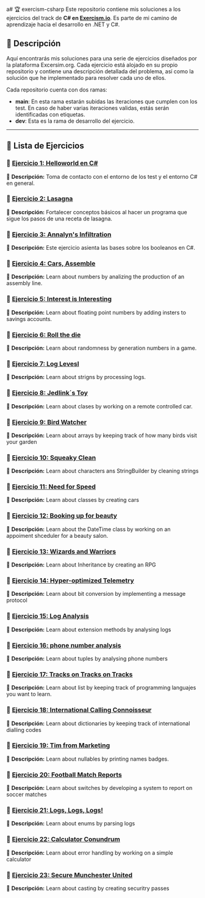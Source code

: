 a# 🏆 exercism-csharp
Este repositorio contiene mis soluciones a los ejercicios del track de **C# en [Exercism.io](https://exercism.org/tracks/csharp)**. Es parte de mi camino de aprendizaje hacia el desarrollo en .NET y C#.


## 📖 Descripción 
Aquí encontrarás mis soluciones para una serie de ejercicios diseñados por la plataforma Excersim.org. Cada ejercicio está alojado en su propio repositorio y contiene una descripción detallada del problema, así como la solución que he implementado para resolver cada uno de ellos.

Cada repositorio cuenta con dos ramas:

 - **main**: En esta rama estarán subidas las iteraciones que cumplen con los test. En caso de haber varias iteraciones validas, estás serán identificadas con etiquetas.
 - **dev**: Esta es la rama de desarrollo del ejercicio.

---
## 📌 Lista de Ejercicios
### 🔹 [Ejercicio 1: Helloworld en C#](https://github.com/CabinetSpyder/Ejercicio1-Hello-World-Csharp)
📄 **Descripción:** Toma de contacto con el entorno de los test y el entorno C# en general.

### 🔹 [Ejercicio 2: Lasagna](https://github.com/CabinetSpyder/Ejercicio2-Lasagna-Csharp)
📄 **Descripción:** Fortalecer conceptos básicos al hacer un programa que sigue los pasos de una receta de lasagna.

### 🔹 [Ejercicio 3: Annalyn's Infiltration](https://github.com/CabinetSpyder/Ejercicio3-Annalyn-s-Infiltration-Csharp)
📄 **Descripción:** Este ejercicio asienta las bases sobre los booleanos en C#.

### 🔹 [Ejercicio 4: Cars, Assemble](https://github.com/CabinetSpyder/Ejercicio4-Cars-Assemble-CSharp)
📄 **Descripción:** Learn about numbers by analizing the production of an assembly line.

### 🔹 [Ejercicio 5: Interest is Interesting](https://github.com/CabinetSpyder/Ejercicio5-interest-is-interesting-CSharp)
📄 **Descripción:** Learn about floating point numbers by adding insters to savings accounts.

### 🔹 [Ejercicio 6: Roll the die](https://github.com/CabinetSpyder/Ejercicio6--roll-the-die-CSharp)
📄 **Descripción:** Learn about randomness by generation numbers in a game.

### 🔹 [Ejercicio 7: Log Levesl](https://github.com/CabinetSpyder/Ejercicio7-log-levels-CSharp)
📄 **Descripción:** Learn about strigns by processing logs.

### 🔹 [Ejercicio 8: Jedlink´s Toy](https://github.com/CabinetSpyder/Ejercicio8-jedliks-toys-CSharp)
📄 **Descripción:** Learn about clases by working on a remote controlled car.

### 🔹 [Ejercicio 9: Bird Watcher](https://github.com/CabinetSpyder/Ejercicio9-bird-watcher-CSharp)
📄 **Descripción:** Learn about arrays by keeping track of how many birds visit your garden

### 🔹 [Ejercicio 10: Squeaky Clean](https://github.com/CabinetSpyder/Ejercicio10-squeaky-clean-CSharp)
📄 **Descripción:** Learn about characters ans StringBuilder by cleaning strings

### 🔹 [Ejercicio 11: Need for Speed](https://github.com/CabinetSpyder/Ejercicio11-need-for-speed-CSharp)
📄 **Descripción:** Learn about classes by creating cars

### 🔹 [Ejercicio 12: Booking up for beauty](https://github.com/CabinetSpyder/Ejercicio12-booking-up-for-beauty-CSharp)
📄 **Descripción:** Learn about the DateTime class by working on an appoiment shceduler for a beauty salon.

### 🔹 [Ejercicio 13: Wizards and Warriors](https://github.com/CabinetSpyder/Ejercicio13-wizards-and-warriors-CSharp)
📄 **Descripción:** Learn about Inheritance by creating an RPG

### 🔹 [Ejercicio 14: Hyper-optimized Telemetry](https://github.com/CabinetSpyder/Ejercicio14-hyper-optimized-telemetry-Csharp)
📄 **Descripción:** Learn about bit conversion by implementing a message protocol

### 🔹 [Ejercicio 15: Log Analysis](https://github.com/CabinetSpyder/Ejercicio15-log-analysis-CSharp)
📄 **Descripción:** Learn about extension methods by analysing logs

### 🔹 [Ejercicio 16: phone number analysis](https://github.com/CabinetSpyder/Ejercicio16-phone-number-analysis-CSharp)
📄 **Descripción:** Learn about tuples by analysing phone numbers

### 🔹 [Ejercicio 17: Tracks on Tracks on Tracks](https://github.com/CabinetSpyder/Ejercicio17-tracks-on-tracks-on-tracks-Charp)
📄 **Descripción:** Learn about list by keeping track of programming languajes you want to learn.

### 🔹 [Ejercicio 18: International Calling Connoisseur](https://github.com/CabinetSpyder/Ejercicio18-international-calling-connoisseur-CSharp)
📄 **Descripción:** Learn about dictionaries by keeping track of international dialling codes

### 🔹 [Ejercicio 19: Tim from Marketing](https://github.com/CabinetSpyder/Ejercicio19-tim-from-marketing-CSharp)
📄 **Descripción:** Learn about nullables by printing names badges.

### 🔹 [Ejercicio 20: Football Match Reports](https://github.com/CabinetSpyder/Ejercicio20-football-match-reports-CSharp)
📄 **Descripción:** Learn about switches by developing a system to report on soccer matches

### 🔹 [Ejercicio 21: Logs, Logs, Logs!](https://github.com/CabinetSpyder/Ejercicio21-logs-logs-logs-CSharp)
📄 **Descripción:** Learn about enums by parsing logs

### 🔹 [Ejercicio 22: Calculator Conundrum](https://github.com/CabinetSpyder/Ejercicio22-calculator-conundrum-CSharp)
📄 **Descripción:** Learn about error handling by working on a simple calculator

### 🔹 [Ejercicio 23: Secure Munchester United](https://github.com/CabinetSpyder/Ejercicio23-secure-munchester-united-CSharp)
📄 **Descripción:** Learn about casting by creating securitry passes
